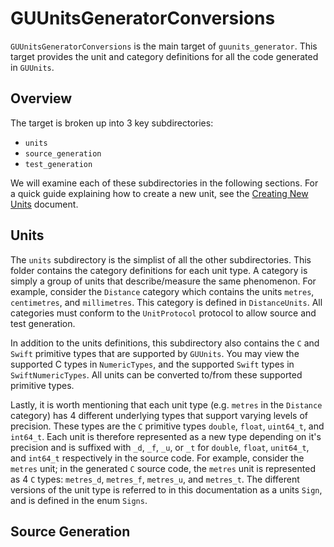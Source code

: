 # GUUnitsGeneratorConversions

`GUUnitsGeneratorConversions` is the main target of `guunits_generator`. This target provides the unit and category
definitions for all the code generated in `GUUnits`.

## Overview

The target is broken up into 3 key subdirectories:

* `units`
* `source_generation`
* `test_generation`

We will examine each of these subdirectories in the following sections. For a quick guide explaining how to create a new unit,
see the [Creating New Units](creatingnewunits) document.

## Units

The `units` subdirectory is the simplist of all the other subdirectories. This folder contains the category definitions for each
unit type. A category is simply a group of units that describe/measure the same phenomenon. For example, consider the `Distance`
category which contains the units `metres`, `centimetres`, and `millimetres`. This category is defined in ``DistanceUnits``.
All categories must conform to the ``UnitProtocol`` protocol to allow source and test generation.

In addition to the units definitions, this subdirectory also contains the `C` and `Swift` primitive types that are supported
by `GUUnits`. You may view the supported C types in ``NumericTypes``, and the supported `Swift` types in ``SwiftNumericTypes``.
All units can be converted to/from these supported primitive types.

Lastly, it is worth mentioning that each unit type (e.g. `metres` in the `Distance` category) has 4 different underlying types that support
varying levels of precision. These types are the `C` primitive types `double`, `float`, `uint64_t`, and `int64_t`. Each unit is therefore
represented as a new type depending on it's precision and is suffixed with `_d`, `_f`, `_u`, or `_t` for `double`, `float`, `unit64_t`,
and `int64_t` respectively in the source code. For example, consider the `metres` unit; in the generated `C` source code, the `metres`
unit is represented as 4 `C` types: `metres_d`, `metres_f`, `metres_u`, and `metres_t`. The different versions of the unit type is referred
to in this documentation as a units `Sign`, and is defined in the enum ``Signs``.

## Source Generation


